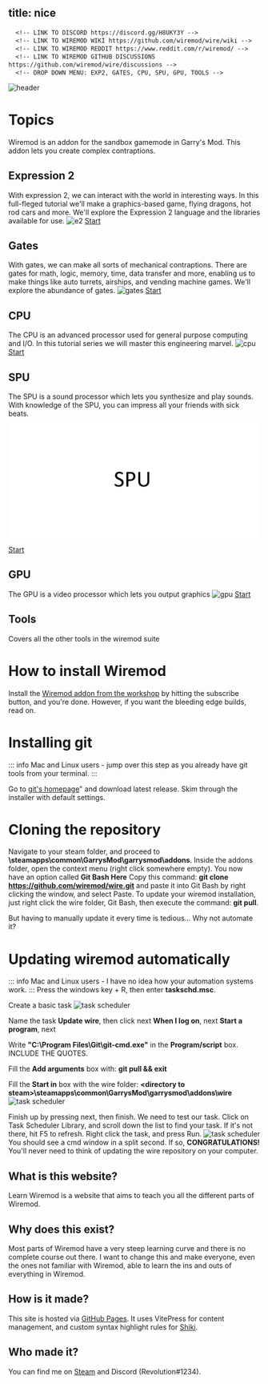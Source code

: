 title: nice
---
      <!-- LINK TO DISCORD https://discord.gg/H8UKY3Y -->
      <!-- LINK TO WIREMOD WIKI https://github.com/wiremod/wire/wiki -->
      <!-- LINK TO WIREMOD REDDIT https://www.reddit.com/r/wiremod/ -->
      <!-- LINK TO WIREMOD GITHUB DISCUSSIONS https://github.com/wiremod/wire/discussions -->
      <!-- DROP DOWN MENU: EXP2, GATES, CPU, SPU, GPU, TOOLS -->
![header](../img/root/header.png)
# Topics
Wiremod is an addon for the sandbox gamemode in Garry's Mod. This addon lets you create complex contraptions.

## Expression 2
With expression 2, we can interact with the world in interesting ways. In this full-fleged tutorial we'll make a graphics-based game, flying dragons, hot rod cars and more. We'll explore the Expression 2 language and the libraries available for use.
![e2](../img/e2/header.png) 
[Start](expression2/)

## Gates
With gates, we can make all sorts of mechanical contraptions. There are gates for math, logic, memory, time, data transfer and more, enabling us to make things like auto turrets, airships, and vending machine games. We'll explore the abundance of gates.
![gates](../img/gates/header.png)
[Start](gates)

## CPU
The CPU is an advanced processor used for general purpose computing and I/O. In this tutorial series we will master this engineering marvel.
![cpu](../img/cpu/header.png)
[Start](cpu)

## SPU
The SPU is a sound processor which lets you synthesize and play sounds. With knowledge of the SPU, you can impress all your friends with sick beats.
![spu](./img/spu/header.png)
[Start](spu)

## GPU
The GPU is a video processor which lets you output graphics
![gpu](../img/gpu/header.png)
[Start](gpu)

## Tools
Covers all the other tools in the wiremod suite

# How to install Wiremod
Install the [Wiremod addon from the workshop](https://steamcommunity.com/sharedfiles/filedetails/?id=160250458) by hitting the subscribe button, and you're done. However, if you want the bleeding edge builds, read on.

# Installing git
::: info
Mac and Linux users - jump over this step as you already have git tools from your terminal.
:::

Go to [git's homepage](https://git-scm.com/)" and download latest release. Skim through the installer with default settings.

# Cloning the repository
Navigate to your steam folder, and proceed to **\steamapps\common\GarrysMod\garrysmod\addons**. Inside the addons folder, open the context menu (right click somewhere empty). You now have an option called **Git Bash Here** Copy this command: **git clone https://github.com/wiremod/wire.git** and paste it into Git Bash by right clicking the window, and select Paste. To update your wiremod installation, just right click the wire folder, Git Bash, then execute the command: **git pull**.

But having to manually update it every time is tedious... Why not automate it?

# Updating wiremod automatically
::: info
Mac and Linux users - I have no idea how your automation systems work.
:::
Press the windows key + R, then enter **taskschd.msc**.

Create a basic task
![task scheduler](../img/root/taskschd.png)

Name the task **Update wire**, then click next
**When I log on**, next
**Start a program**, next

Write **"C:\Program Files\Git\git-cmd.exe"** in the **Program/script** box. INCLUDE THE QUOTES.

Fill the **Add arguments** box with: **git pull && exit**

Fill the **Start in** box with the wire folder: **&lt;directory to steam&gt;\steamapps\common\GarrysMod\garrysmod\addons\wire**
![task scheduler](../img/root/taskschd2.png)

Finish up by pressing next, then finish. We need to test our task. Click on Task Scheduler Library, and scroll down the list to find your task. If it's not there, hit F5 to refresh. Right click the task, and press Run.
![task scheduler](../img/root/taskschd3.png)
You should see a cmd window in a split second. If so, **CONGRATULATIONS!** You'll never need to think of updating the wire repository on your computer.


## What is this website?
Learn Wiremod is a website that aims to teach you all the different parts of Wiremod.

## Why does this exist?
Most parts of Wiremod have a very steep learning curve and there is no complete course out there. I want to change this and make everyone, even the ones not familiar with Wiremod, able to learn the ins and outs of everything in Wiremod.
## How is it made?
This site is hosted via [GitHub Pages](https://pages.github.com/). It uses VitePress for content management, and custom syntax highlight rules for [Shiki](https://shiki.matsu.io/).

## Who made it?
You can find me on [Steam](http://steamcommunity.com/id/revodoucheon/) and Discord (Revolution#1234).